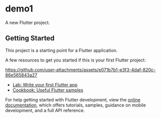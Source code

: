 # demo1

A new Flutter project.

## Getting Started

This project is a starting point for a Flutter application.

A few resources to get you started if this is your first Flutter project:

https://github.com/user-attachments/assets/e071b7b1-e3f3-4daf-820c-86e565843a27



- [Lab: Write your first Flutter app](https://docs.flutter.dev/get-started/codelab)
- [Cookbook: Useful Flutter samples](https://docs.flutter.dev/cookbook)

For help getting started with Flutter development, view the
[online documentation](https://docs.flutter.dev/), which offers tutorials,
samples, guidance on mobile development, and a full API reference.
